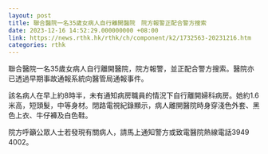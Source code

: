 ```yaml
---
layout: post
title: 聯合醫院一名35歲女病人自行離開醫院　院方報警正配合警方搜索
date: 2023-12-16 14:52:29.000000000 +08:00
link: https://news.rthk.hk/rthk/ch/component/k2/1732563-20231216.htm
categories: rthk
---
```


聯合醫院一名35歲女病人自行離開醫院，院方報警，並正配合警方搜索。醫院亦已透過早期事故通報系統向醫管局通報事件。

該名病人在早上約8時半，未有通知病房職員的情況下自行離開婦科病房。她約1.6米高，短頭髮，中等身材。閉路電視紀錄顯示，病人離開醫院時身穿淺色外套、黑色上衣、牛仔褲及白色鞋。

院方呼籲公眾人士若發現有關病人，請馬上通知警方或致電醫院熱線電話3949 4002。
